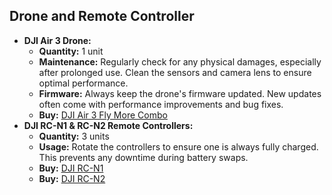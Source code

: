 ## Drone and Remote Controller

- **DJI Air 3 Drone:**
  - **Quantity:** 1 unit
  - **Maintenance:** Regularly check for any physical damages, especially after prolonged use. Clean the sensors and camera lens to ensure optimal performance.
  - **Firmware:** Always keep the drone's firmware updated. New updates often come with performance improvements and bug fixes.
  - **Buy:** [DJI Air 3 Fly More Combo](https://www.dji.com/air-3)
- **DJI RC-N1 & RC-N2 Remote Controllers:**
  - **Quantity:** 3 units
  - **Usage:** Rotate the controllers to ensure one is always fully charged. This prevents any downtime during battery swaps.
  - **Buy:** [DJI RC-N1](https://www.amazon.com/dp/B09MJQ29Z8)
  - **Buy:** [DJI RC-N2](https://www.amazon.com/dp/B09MJQ29Z8)

